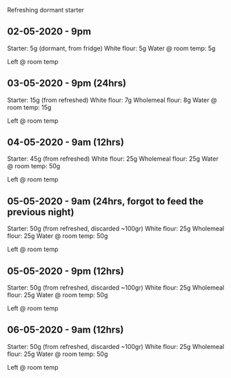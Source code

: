 Refreshing dormant starter

02-05-2020 - 9pm
-----------------
Starter:             5g (dormant, from fridge)
White flour:         5g 
Water @ room temp:   5g

Left @ room temp

03-05-2020 - 9pm (24hrs)
-----------------
Starter:             15g (from refreshed)
White flour:          7g 
Wholemeal flour:      8g 
Water @ room temp:   15g

Left @ room temp

04-05-2020 - 9am (12hrs)
-----------------
Starter:             45g (from refreshed)
White flour:         25g 
Wholemeal flour:     25g 
Water @ room temp:   50g

Left @ room temp

05-05-2020 - 9am (24hrs, forgot to feed the previous night)
-----------------
Starter:             50g (from refreshed, discarded ~100gr)
White flour:         25g 
Wholemeal flour:     25g 
Water @ room temp:   50g

Left @ room temp


05-05-2020 - 9pm (12hrs)
-----------------
Starter:             50g (from refreshed, discarded ~100gr)
White flour:         25g 
Wholemeal flour:     25g 
Water @ room temp:   50g

Left @ room temp

06-05-2020 - 9am (12hrs)
-----------------
Starter:             50g (from refreshed, discarded ~100gr)
White flour:         25g 
Wholemeal flour:     25g 
Water @ room temp:   50g

Left @ room temp
